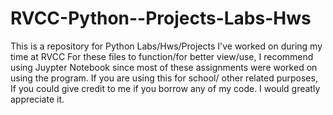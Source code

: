 # RVCC-Python--Projects-Labs-Hws
This is a repository for Python Labs/Hws/Projects I've worked on during my time at RVCC
For these files to function/for better view/use, I recommend using Juypter Notebook since most of these assignments were worked on using the program. 
If you are using this for school/ other related purposes, If you could give credit to me if you borrow any of my code. I would greatly appreciate it.
